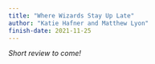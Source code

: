 ```yaml
---
title: "Where Wizards Stay Up Late"
author: "Katie Hafner and Matthew Lyon"
finish-date: 2021-11-25
---
```


_Short review to come!_
